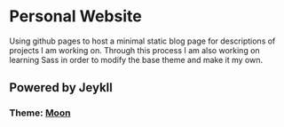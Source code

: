 # Personal Website

Using github pages to host a minimal static blog page for descriptions of projects I am working on. Through this process I am also working on learning Sass in order to modify the base theme and make it my own.

## Powered by Jeykll

### Theme: **[Moon](https://taylantatli.github.io/Moon)**
